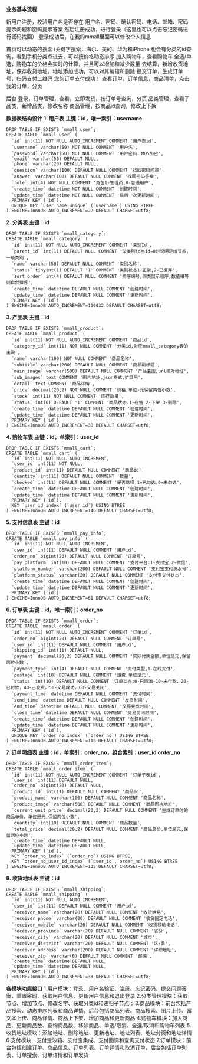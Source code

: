 **业务基本流程**

新用户注册，校验用户名是否存在 
用户名、密码、确认密码、电话、邮箱、密码提示问题和密码提示答案
然后注册成功，进行登录（这里也可以点击忘记密码进行密码找回）
登录成功后，在我的mmall里面可以修改个人信息

首页可以动态的搜索 i关键字搜索，海尔、美的、华为和iPhone
也会有分类的id查询，看到手机分类点进去，可以按价格动态排序 
加入购物车，查看购物车 
全选/单选，购物车的价格会实时的计算，并且可以增加和减少数量 
去结算，新增收货地址，保存收货地址，地址添加成功，可以对其编辑和删除 
提交订单，生成订单号，扫码支付二维码 
您的订单支付成功！ 
查看订单，订单信息，商品清单，点击我的订单，分页

后台 
登录，订单管理，查看，立即发货，按订单号查询，分页 
品类管理，查看子品类，新增品类，修改名称 
商品管理，按商品id查询，修改上下架

**数据表结构设计**
**1. 用户表**
**主键：id，唯一索引：username**

    DROP TABLE IF EXISTS `mmall_user`;
    CREATE TABLE `mmall_user` (
      `id` int(11) NOT NULL AUTO_INCREMENT COMMENT '用户表id',
      `username` varchar(50) NOT NULL COMMENT '用户名',
      `password` varchar(50) NOT NULL COMMENT '用户密码，MD5加密',
      `email` varchar(50) DEFAULT NULL,
      `phone` varchar(20) DEFAULT NULL,
      `question` varchar(100) DEFAULT NULL COMMENT '找回密码问题',
      `answer` varchar(100) DEFAULT NULL COMMENT '找回密码答案',
      `role` int(4) NOT NULL COMMENT '角色1-管理员,0-普通用户',
      `create_time` datetime NOT NULL COMMENT '创建时间',
      `update_time` datetime NOT NULL COMMENT '最后一次更新时间',
      PRIMARY KEY (`id`),
      UNIQUE KEY `user_name_unique` (`username`) USING BTREE
    ) ENGINE=InnoDB AUTO_INCREMENT=22 DEFAULT CHARSET=utf8;

**2. 分类表**
**主键：id**

    DROP TABLE IF EXISTS `mmall_category`;
    CREATE TABLE `mmall_category` (
      `id` int(11) NOT NULL AUTO_INCREMENT COMMENT '类别Id',
      `parent_id` int(11) DEFAULT NULL COMMENT '父类别id当id=0时说明是根节点,一级类别',
      `name` varchar(50) DEFAULT NULL COMMENT '类别名称',
      `status` tinyint(1) DEFAULT '1' COMMENT '类别状态1-正常,2-已废弃',
      `sort_order` int(4) DEFAULT NULL COMMENT '排序编号,同类展示顺序,数值相等则自然排序',
      `create_time` datetime DEFAULT NULL COMMENT '创建时间',
      `update_time` datetime DEFAULT NULL COMMENT '更新时间',
      PRIMARY KEY (`id`)
    ) ENGINE=InnoDB AUTO_INCREMENT=100032 DEFAULT CHARSET=utf8;
    
**3. 产品表**
**主键：id**

    DROP TABLE IF EXISTS `mmall_product`;
    CREATE TABLE `mmall_product` (
      `id` int(11) NOT NULL AUTO_INCREMENT COMMENT '商品id',
      `category_id` int(11) NOT NULL COMMENT '分类id,对应mmall_category表的主键',
      `name` varchar(100) NOT NULL COMMENT '商品名称',
      `subtitle` varchar(200) DEFAULT NULL COMMENT '商品副标题',
      `main_image` varchar(500) DEFAULT NULL COMMENT '产品主图,url相对地址',
      `sub_images` text COMMENT '图片地址,json格式,扩展用',
      `detail` text COMMENT '商品详情',
      `price` decimal(20,2) NOT NULL COMMENT '价格,单位-元保留两位小数',
      `stock` int(11) NOT NULL COMMENT '库存数量',
      `status` int(6) DEFAULT '1' COMMENT '商品状态.1-在售 2-下架 3-删除',
      `create_time` datetime DEFAULT NULL COMMENT '创建时间',
      `update_time` datetime DEFAULT NULL COMMENT '更新时间',
      PRIMARY KEY (`id`)
    ) ENGINE=InnoDB AUTO_INCREMENT=30 DEFAULT CHARSET=utf8;
    
**4. 购物车表**
**主键：id，单索引：user_id**

    DROP TABLE IF EXISTS `mmall_cart`;
    CREATE TABLE `mmall_cart` (
      `id` int(11) NOT NULL AUTO_INCREMENT,
      `user_id` int(11) NOT NULL,
      `product_id` int(11) DEFAULT NULL COMMENT '商品id',
      `quantity` int(11) DEFAULT NULL COMMENT '数量',
      `checked` int(11) DEFAULT NULL COMMENT '是否选择,1=已勾选,0=未勾选',
      `create_time` datetime DEFAULT NULL COMMENT '创建时间',
      `update_time` datetime DEFAULT NULL COMMENT '更新时间',
      PRIMARY KEY (`id`),
      KEY `user_id_index` (`user_id`) USING BTREE
    ) ENGINE=InnoDB AUTO_INCREMENT=146 DEFAULT CHARSET=utf8;
    
**5. 支付信息表**
**主键：id**

    DROP TABLE IF EXISTS `mmall_pay_info`;
    CREATE TABLE `mmall_pay_info` (
      `id` int(11) NOT NULL AUTO_INCREMENT,
      `user_id` int(11) DEFAULT NULL COMMENT '用户id',
      `order_no` bigint(20) DEFAULT NULL COMMENT '订单号',
      `pay_platform` int(10) DEFAULT NULL COMMENT '支付平台:1-支付宝,2-微信',
      `platform_number` varchar(200) DEFAULT NULL COMMENT '支付宝支付流水号',
      `platform_status` varchar(20) DEFAULT NULL COMMENT '支付宝支付状态',
      `create_time` datetime DEFAULT NULL COMMENT '创建时间',
      `update_time` datetime DEFAULT NULL COMMENT '更新时间',
      PRIMARY KEY (`id`)
    ) ENGINE=InnoDB AUTO_INCREMENT=61 DEFAULT CHARSET=utf8;

**6. 订单表**
**主键：id，唯一索引：order_no**

    DROP TABLE IF EXISTS `mmall_order`;
    CREATE TABLE `mmall_order` (
      `id` int(11) NOT NULL AUTO_INCREMENT COMMENT '订单id',
      `order_no` bigint(20) DEFAULT NULL COMMENT '订单号',
      `user_id` int(11) DEFAULT NULL COMMENT '用户id',
      `shipping_id` int(11) DEFAULT NULL,
      `payment` decimal(20,2) DEFAULT NULL COMMENT '实际付款金额,单位是元,保留两位小数',
      `payment_type` int(4) DEFAULT NULL COMMENT '支付类型,1-在线支付',
      `postage` int(10) DEFAULT NULL COMMENT '运费,单位是元',
      `status` int(10) DEFAULT NULL COMMENT '订单状态:0-已取消-10-未付款，20-已付款，40-已发货，50-交易成功，60-交易关闭',
      `payment_time` datetime DEFAULT NULL COMMENT '支付时间',
      `send_time` datetime DEFAULT NULL COMMENT '发货时间',
      `end_time` datetime DEFAULT NULL COMMENT '交易完成时间',
      `close_time` datetime DEFAULT NULL COMMENT '交易关闭时间',
      `create_time` datetime DEFAULT NULL COMMENT '创建时间',
      `update_time` datetime DEFAULT NULL COMMENT '更新时间',
      PRIMARY KEY (`id`),
      UNIQUE KEY `order_no_index` (`order_no`) USING BTREE
    ) ENGINE=InnoDB AUTO_INCREMENT=118 DEFAULT CHARSET=utf8;

**7. 订单明细表**
**主键：id，单索引：order_no，组合索引：user_id order_no**

    DROP TABLE IF EXISTS `mmall_order_item`;
    CREATE TABLE `mmall_order_item` (
      `id` int(11) NOT NULL AUTO_INCREMENT COMMENT '订单子表id',
      `user_id` int(11) DEFAULT NULL,
      `order_no` bigint(20) DEFAULT NULL,
      `product_id` int(11) DEFAULT NULL COMMENT '商品id',
      `product_name` varchar(100) DEFAULT NULL COMMENT '商品名称',
      `product_image` varchar(500) DEFAULT NULL COMMENT '商品图片地址',
      `current_unit_price` decimal(20,2) DEFAULT NULL COMMENT '生成订单时的商品单价，单位是元,保留两位小数',
      `quantity` int(10) DEFAULT NULL COMMENT '商品数量',
      `total_price` decimal(20,2) DEFAULT NULL COMMENT '商品总价,单位是元,保留两位小数',
      `create_time` datetime DEFAULT NULL,
      `update_time` datetime DEFAULT NULL,
      PRIMARY KEY (`id`),
      KEY `order_no_index` (`order_no`) USING BTREE,
      KEY `order_no_user_id_index` (`user_id`,`order_no`) USING BTREE
    ) ENGINE=InnoDB AUTO_INCREMENT=135 DEFAULT CHARSET=utf8;
    
**8. 收货地址表**
**主键：id**

    DROP TABLE IF EXISTS `mmall_shipping`;
    CREATE TABLE `mmall_shipping` (
      `id` int(11) NOT NULL AUTO_INCREMENT,
      `user_id` int(11) DEFAULT NULL COMMENT '用户id',
      `receiver_name` varchar(20) DEFAULT NULL COMMENT '收货姓名',
      `receiver_phone` varchar(20) DEFAULT NULL COMMENT '收货固定电话',
      `receiver_mobile` varchar(20) DEFAULT NULL COMMENT '收货移动电话',
      `receiver_province` varchar(20) DEFAULT NULL COMMENT '省份',
      `receiver_city` varchar(20) DEFAULT NULL COMMENT '城市',
      `receiver_district` varchar(20) DEFAULT NULL COMMENT '区/县',
      `receiver_address` varchar(200) DEFAULT NULL COMMENT '详细地址',
      `receiver_zip` varchar(6) DEFAULT NULL COMMENT '邮编',
      `create_time` datetime DEFAULT NULL,
      `update_time` datetime DEFAULT NULL,
      PRIMARY KEY (`id`)
    ) ENGINE=InnoDB AUTO_INCREMENT=33 DEFAULT CHARSET=utf8;

**各模块功能接口**
1.用户模块：登录、用户名验证、注册、忘记密码、提交问题答案、重置密码、获取用户信息、更新用户信息和退出登录
2.分类管理模块：获取节点、增加节点、修改名字、获取分类id和递归子节点id
3.商品模块：前台包括产品搜索、动态排序列表和商品详情，后台包括商品列表、商品搜索、图片上传、富文本上传、商品详情、商品上下架、增加商品和更新商品
4.购物车模块：加入商品、更新商品数、查询商品数、移除商品、单选/取消、全选/取消和购物车列表
5.收货地址模块：添加地址、删除地址、更新地址、地址列表、地址分页和地址详情
6.支付模块：支付宝沙箱、支付宝集成、支付回调和查询支付状态
7.订单模块：前台包括创建订单、商品信息、订单列表、订单详情和取消订单，后台包括订单列表、订单搜索、订单详情和订单发货
